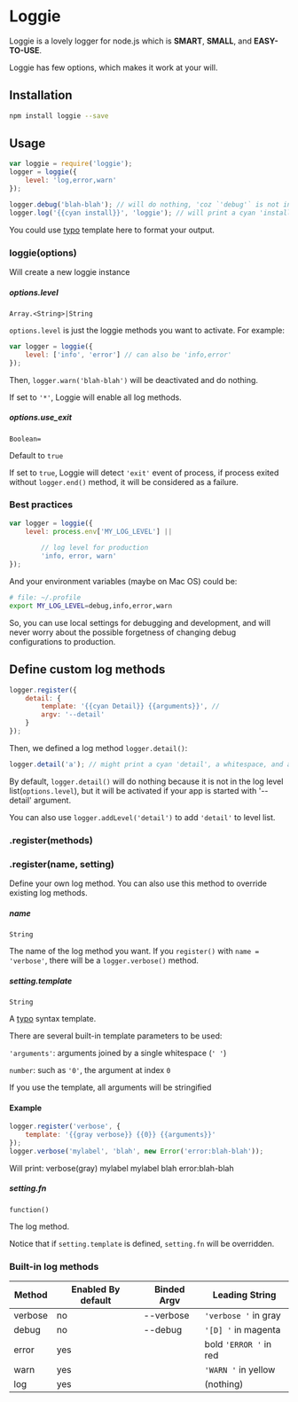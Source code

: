 # Loggie

Loggie is a lovely logger for node.js which is **SMART**, **SMALL**, and **EASY-TO-USE**.

Loggie has few options, which makes it work at your will.


## Installation

```bash
npm install loggie --save
```
	
## Usage

```js
var loggie = require('loggie');
logger = loggie({
	level: 'log,error,warn' 
});

logger.debug('blah-blah'); // will do nothing, 'coz `'debug'` is not in `options.level`
logger.log('{{cyan install}}', 'loggie'); // will print a cyan 'install', space, and 'loggie'.
```

You could use [typo](https://github.com/kaelzhang/typo) template here to format your output.

### loggie(options)
Will create a new loggie instance

##### options.level
`Array.<String>|String`

`options.level` is just the loggie methods you want to activate. For example:

```js
var logger = loggie({
	level: ['info', 'error'] // can also be 'info,error'
});
```

Then, `logger.warn('blah-blah')` will be deactivated and do nothing.

If set to `'*'`, Loggie will enable all log methods.


##### options.use_exit
`Boolean=`

Default to `true`

If set to `true`, Loggie will detect `'exit'` event of process, if process exited without `logger.end()` method, it will be considered as a failure.

### Best practices

```js
var logger = loggie({
	level: process.env['MY_LOG_LEVEL'] || 
	
		// log level for production
		'info, error, warn'
});
```
And your environment variables (maybe on Mac OS) could be:

```bash
# file: ~/.profile
export MY_LOG_LEVEL=debug,info,error,warn
```

So, you can use local settings for debugging and development, and will never worry about the possible forgetness of changing debug configurations to production.


## Define custom log methods

```js
logger.register({
	detail: {
		template: '{{cyan Detail}} {{arguments}}', // 
		argv: '--detail'
	}
});
```
Then, we defined a log method `logger.detail()`:

```js
logger.detail('a'); // might print a cyan 'detail', a whitespace, and an 'a'
```

By default, `logger.detail()` will do nothing because it is not in the log level list(`options.level`), but it will be activated if your app is started with '--detail' argument.

You can also use `logger.addLevel('detail')` to add `'detail'` to level list.


### .register(methods)

### .register(name, setting)

Define your own log method. You can also use this method to override existing log methods.

##### name
`String`

The name of the log method you want. If you `register()` with `name = 'verbose'`, there will be a `logger.verbose()` method.


##### setting.template
`String`

A [typo](https://github.com/kaelzhang/typo) syntax template.

There are several built-in template parameters to be used:

`'arguments'`: arguments joined by a single whitespace (`' '`)

`number`: such as `'0'`, the argument at index `0`

If you use the template, all arguments will be stringified


#### Example

```js
logger.register('verbose', {
	template: '{{gray verbose}} {{0}} {{arguments}}'
});
logger.verbose('mylabel', 'blah', new Error('error:blah-blah'));
```

Will print: verbose(gray) mylabel mylabel blah error:blah-blah


##### setting.fn
`function()`

The log method.

Notice that if `setting.template` is defined, 	`setting.fn` will be overridden.


### Built-in log methods

Method  | Enabled By default | Binded Argv | Leading String
------- | ------------------ | ----------- | -------------------
verbose | no                 | --verbose   | `'verbose '` in gray
debug   | no                 | --debug     | `'[D] '` in magenta
error   | yes                |             | bold `'ERROR '` in red
warn    | yes                |             | `'WARN '` in yellow
log     | yes                |             | (nothing)

